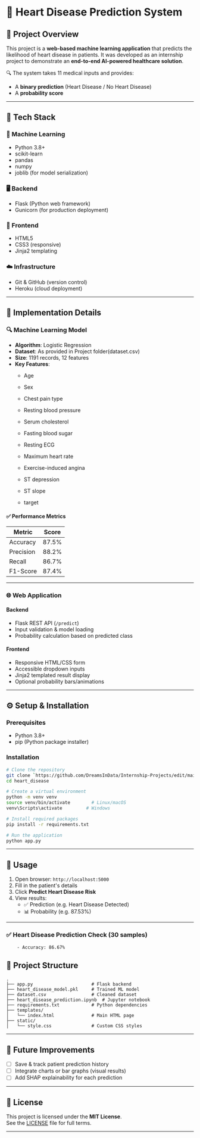 
# 💓 Heart Disease Prediction System

## 📌 Project Overview

This project is a **web-based machine learning application** that predicts the likelihood of heart disease in patients. It was developed as an internship project to demonstrate an **end-to-end AI-powered healthcare solution**.

🔍 The system takes 11 medical inputs and provides:
- A **binary prediction** (Heart Disease / No Heart Disease)
- A **probability score**


---

## 🧰 Tech Stack

### 🧠 Machine Learning
- Python 3.8+
- scikit-learn
- pandas
- numpy
- joblib (for model serialization)

### 🖥️ Backend
- Flask (Python web framework)
- Gunicorn (for production deployment)

### 🎨 Frontend
- HTML5
- CSS3 (responsive)
- Jinja2 templating

### ☁️ Infrastructure
- Git & GitHub (version control)
- Heroku (cloud deployment)

---

## 🧪 Implementation Details

### 🔍 Machine Learning Model

- **Algorithm**: Logistic Regression 
- **Dataset**: As provided in Project folder(dataset.csv)  
- **Size**: 1191 records, 12 features  
- **Key Features**:
  - Age
  - Sex
  - Chest pain type
  - Resting blood pressure
  - Serum cholesterol
  - Fasting blood sugar
  - Resting ECG
  - Maximum heart rate
  - Exercise-induced angina
  - ST depression
  - ST slope

  - target

#### ✅ Performance Metrics
| Metric     | Score   |
|------------|---------|
| Accuracy   | 87.5%   |
| Precision  | 88.2%   |
| Recall     | 86.7%   |
| F1-Score   | 87.4%   |

---

### 🌐 Web Application

#### Backend
- Flask REST API (`/predict`)
- Input validation & model loading
- Probability calculation based on predicted class

#### Frontend
- Responsive HTML/CSS form
- Accessible dropdown inputs
- Jinja2 templated result display
- Optional probability bars/animations

---

## ⚙️ Setup & Installation

### Prerequisites
- Python 3.8+
- pip (Python package installer)

### Installation

```bash
# Clone the repository
git clone `https://github.com/DreamsInData/Internship-Projects/edit/main/heart_disease/`
cd heart_disease

# Create a virtual environment
python -m venv venv
source venv/bin/activate        # Linux/macOS
venv\Scripts\activate         # Windows

# Install required packages
pip install -r requirements.txt

# Run the application
python app.py
```

---

## 🚀 Usage

1. Open browser: `http://localhost:5000`
2. Fill in the patient's details
3. Click **Predict Heart Disease Risk**
4. View results:
   - ✅ Prediction (e.g. Heart Disease Detected)
   - 📊 Probability (e.g. 87.53%)

---

### ✅ Heart Disease Prediction Check (30 samples)
        - Accuracy: 86.67%

## 📁 Project Structure

```
.
├── app.py                      # Flask backend
├── heart_disease_model.pkl     # Trained ML model
├── dataset.csv                 # Cleaned dataset
├── heart_disease_prediction.ipynb  # Jupyter notebook
├── requirements.txt            # Python dependencies
├── templates/
│   └── index.html              # Main HTML page
├── static/
│   └── style.css               # Custom CSS styles

```

---

## 🔮 Future Improvements
- [ ] Save & track patient prediction history
- [ ] Integrate charts or bar graphs (visual results)
- [ ] Add SHAP explainability for each prediction

---

## 📄 License

This project is licensed under the **MIT License**.  
See the [LICENSE](LICENSE) file for full terms.

---


